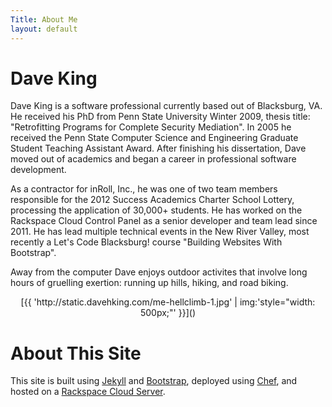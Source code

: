 ```yaml
---
Title: About Me
layout: default
---
```


# Dave King

Dave King is a software professional currently based out of Blacksburg, VA.  He received his PhD from Penn State University Winter 2009, thesis title: "Retrofitting Programs for Complete Security Mediation".  In 2005 he received the Penn State Computer Science and Engineering Graduate Student Teaching Assistant Award.  After finishing his dissertation, Dave moved out of academics and began a career in professional software development.

As a contractor for inRoll, Inc., he was one of two team members responsible for the 2012 Success Academics Charter School Lottery, processing the application of 30,000+ students.  He has worked on the Rackspace Cloud Control Panel as a senior developer and team lead since 2011.  He has lead multiple technical events in the New River Valley, most recently a Let's Code Blacksburg! course "Building Websites With Bootstrap".

Away from the computer Dave enjoys outdoor activites that involve long hours of gruelling exertion: running up hills, hiking, and road biking.

<center>
[{{ 'http://static.davehking.com/me-hellclimb-1.jpg' | img:'style="width: 500px;"' }}]()
</center>

# About This Site

This site is built using [Jekyll](https://github.com/mojombo/jekyll) and [Bootstrap](http://getbootstrap.com/), deployed using [Chef](http://www.opscode.com/chef/), and hosted on a [Rackspace Cloud Server](http://www.rackspace.com/cloud/).